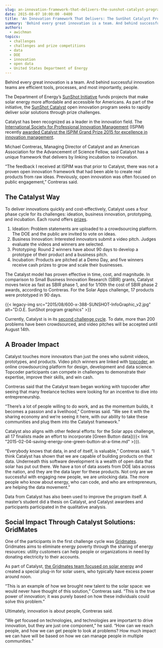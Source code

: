 ```yaml
---
slug: an-innovation-framework-that-delivers-the-sunshot-catalyst-program
date: 2015-08-07 10:00:00 -0400
title: 'An Innovation Framework That Delivers: The SunShot Catalyst Program'
summary: 'Behind every great innovation is a team. And behind successful innovation teams are efficient tools, processes, and most importantly, people. The Department of Energy’s SunShot Initiative funds projects that make solar energy more affordable and accessible for Americans. As part of the initiative, the SunShot Catalyst open innovation program seeks to rapidly deliver solar solutions'
authors:
  - awichman
topics:
  - challenges
  - challenges and prize competitions
  - data
  - DOE
  - innovation
  - open data
  - United States Department of Energy
---
```


Behind every great innovation is a team. And behind successful innovation teams are efficient tools, processes, and most importantly, people.

The Department of Energy’s [SunShot Initiative](http://energy.gov/eere/sunshot/sunshot-initiative) funds projects that make solar energy more affordable and accessible for Americans. As part of the initiative, the [SunShot Catalyst](http://catalyst.energy.gov/) open innovation program seeks to rapidly deliver solar solutions through prize challenges.

Catalyst has been recognized as a leader in the innovation field. The [International Society for Professional Innovation Management](http://ispim.org/) (ISPIM) recently [awarded Catalyst the ISPIM Grand Prize 2015 for excellence in innovation management](http://www.innovationexcellence.com/blog/2015/06/30/ispim-grand-prize-2015-we-have-a-winner/).

Michael Contreras, Managing Director of Catalyst and an American Association for the Advancement of Science Fellow, said Catalyst has a unique framework that delivers by linking incubation to innovation.

“The feedback I received at ISPIM was that prior to Catalyst, there was not a proven open innovation framework that had been able to create real products from raw ideas. Previously, open innovation was often focused on public engagement,” Contreras said.

## The Catalyst Way

To deliver innovations quickly and cost-effectively, Catalyst uses a four phase cycle for its challenges: ideation, business innovation, prototyping, and incubation. Each round offers [prizes](http://catalyst.energy.gov/a/pages/resources#Prizes).

  1. Ideation: Problem statements are uploaded to a crowdsourcing platform. The DOE and the public are invited to vote on ideas.
  2. Business Innovation: Interested innovators submit a video pitch. Judges evaluate the videos and winners are selected.
  3. Prototyping: Round 2 winners have about 90 days to develop a prototype of their product and a business pitch.
  4. Incubation: Products are pitched at a Demo Day, and five winners receive cash prizes to grow and scale their businesses.

The Catalyst model has proven effective in time, cost, and magnitude. In comparison to Small Business Innovation Research (SBIR) grants, Catalyst moves twice as fast as SBIR phase 1, and for 1/10th the cost of SBIR phase 2 awards, according to Contreras. For the Solar Apps challenge, 17 products were prototyped in 90 days.

{{< legacy-img src="2015/08/600-x-388-SUNSHOT-InfoGraphic_v2.jpg" alt="D.O.E. SunShot program graphics" >}}

Currently, Catalyst is in its [second challenge cycle](http://catalyst.energy.gov/a/pages/schedule). To date, more than 200 problems have been crowdsourced, and video pitches will be accepted until August 14th.

## A Broader Impact

Catalyst touches more innovators than just the ones who submit videos, prototypes, and products. Video pitch winners are linked with [topcoder](https://www.topcoder.com/), an online crowdsourcing platform for design, development and data science. Topcoder participants can compete in challenges to demonstrate their expertise, improve their skills, and win cash.

Contreras said that the Catalyst team began working with topcoder after seeing that many freelance techies were looking for an incentive to dive into entrepreneurship.

“There’s a lot of people willing to do work, and as the momentum builds, it becomes a passion and a livelihood,” Contreras said. “We see it with the sharing economy and we’re seeing it here, with our ability to take these communities and plug them into the Catalyst framework.”

Catalyst also aligns with other federal efforts: for the Solar apps challenge, all 17 finalists made an effort to incorporate [Green Button data]({{< link "2015-02-04-saving-energy-one-green-button-at-a-time.md" >}}).

“Everybody knows that data, in and of itself, is valuable,” Contreras said. “I think Catalyst has shown that we are capable of building products on that data. Underneath this software development is a wealth of open data that solar has put out there. We have a ton of data assets from DOE labs across the nation, and they are the data layer for these products. Not only are we successful with engaging new people, we are unlocking data. The more people who know about energy, who can code, and who are entrepreneurs, are helping the data movement.”

Data from Catalyst has also been used to improve the program itself. A master&#8217;s student did a thesis on Catalyst, and Catalyst awardees and participants participated in the qualitative analysis.

## Social Impact Through Catalyst Solutions: GridMates

One of the participants in the first challenge cycle was [Gridmates](http://www.gridmates.com/). Gridmates aims to eliminate energy poverty through the sharing of energy resources: utility customers can help people or organizations in need by donating electricity to their accounts.

As part of Catalyst, [the Gridmates team focused on solar energy](http://catalyst.energy.gov/a/dtd/Gridmates-brings-peer-to-peer-energy-sharing-in-the-first-transactive-energy-platform-to-eliminate-energy-poverty/74100-29324) and created a special plug-in for solar users, who typically have excess power around noon.

“This is an example of how we brought new talent to the solar space: we would never have thought of this solution,” Contreras said. “This is the true power of innovation; it was purely based on how these individuals could solve this problem.”

Ultimately, innovation is about people, Contreras said.

“We get focused on technologies, and technologies are important to drive innovation, but they are just one component,” he said. “How can we reach people, and how we can get people to look at problems? How much impact we can have will be based on how we can manage people in multiple communities.”